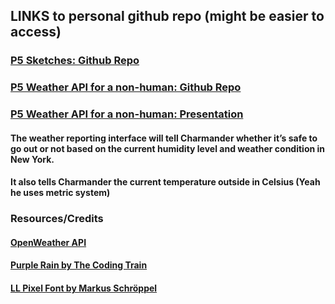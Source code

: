 ## LINKS to personal github repo (might be easier to access)
### [P5 Sketches: Github Repo](https://github.com/maydeyn/p5-sketches)
### [P5 Weather API for a non-human: Github Repo](https://github.com/maydeyn/live-weather-for-charmander)
### [P5 Weather API for a non-human: Presentation](https://docs.google.com/presentation/d/1lsb-Ou1wG02o6O4oDlRL3ifBM5ndhPwRYbdq9bnGz94/edit?usp=sharing)
#### The weather reporting interface will tell Charmander whether it’s safe to go out or not based on the current humidity level and weather condition in New York.
#### It also tells Charmander the current temperature outside in Celsius (Yeah he uses metric system)


### Resources/Credits
#### [OpenWeather API](https://openweathermap.org/)
#### [Purple Rain by The Coding Train](https://thecodingtrain.com/CodingChallenges/004-purplerain.html)
#### [LL Pixel Font by Markus Schröppel](https://www.dafont.com/llpixel.font)
